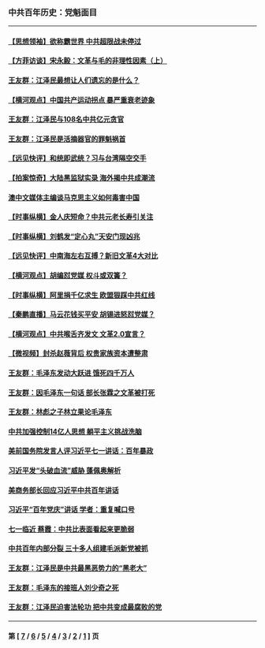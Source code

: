 ### 中共百年历史：党魁面目
---
#### [【思想领袖】欲称霸世界 中共超限战未停过](../../pages/nf1176107/n13745142.md?07240430) 
#### [【方菲访谈】宋永毅：文革与毛的非理性因素（上）](../../pages/nf1176107/n13469956.md?07240430) 
#### [王友群：江泽民最想让人们遗忘的是什么？](../../pages/nf1176107/n13408949.md?07240430) 
#### [【横河观点】中国共产运动拐点 暴严重衰老迹象](../../pages/nf1176107/n13388333.md?07240430) 
#### [王友群：江泽民与108名中共亿元贪官](../../pages/nf1176107/n13352358.md?07240430) 
#### [王友群：江泽民是活摘器官的罪魁祸首](../../pages/nf1176107/n13336903.md?07240430) 
#### [【远见快评】和统即武统？习与台湾隔空交手](../../pages/nf1176107/n13297739.md?07240430) 
#### [【拍案惊奇】大陆黑监狱实录 海外揭中共成潮流](../../pages/nf1176107/n13288853.md?07240430) 
#### [澳中文媒体主编谈马克思主义如何毒害中国](../../pages/nf1176107/n13257387.md?07240430) 
#### [【时事纵横】金人庆短命？中共元老长寿引关注](../../pages/nf1176107/n13217934.md?07240430) 
#### [【时事纵横】刘鹤发“定心丸”天安门现凶兆](../../pages/nf1176107/n13215416.md?07240430) 
#### [【远见快评】中南海左右互搏？新旧文革4大对比](../../pages/nf1176107/n13214745.md?07240430) 
#### [【横河观点】胡编怼党媒 权斗或双簧？](../../pages/nf1176107/n13210864.md?07240430) 
#### [【时事纵横】阿里捐千亿求生 欧盟狠踩中共红线](../../pages/nf1176107/n13206431.md?07240430) 
#### [【秦鹏直播】马云花钱买平安 胡锡进怒怼党媒？](../../pages/nf1176107/n13206392.md?07240430) 
#### [【横河观点】中共喉舌齐发文 文革2.0宣言？](../../pages/nf1176107/n13201248.md?07240430) 
#### [【微视频】封杀赵薇背后 权贵家族资本遭整肃](../../pages/nf1176107/n13197798.md?07240430) 
#### [王友群：毛泽东发动大跃进 饿死四千万人](../../pages/nf1176107/n13177158.md?07240430) 
#### [王友群：因毛泽东一句话 部长张霖之文革被打死](../../pages/nf1176107/n13161711.md?07240430) 
#### [王友群：林彪之子林立果论毛泽东](../../pages/nf1176107/n13128622.md?07240430) 
#### [中共加强控制14亿人思想 躺平主义挑战洗脑](../../pages/nf1176107/n13094299.md?07240430) 
#### [美前国务院发言人评习近平七一讲话：百年暴政](../../pages/nf1176107/n13066986.md?07240430) 
#### [习近平发“头破血流”威胁 蓬佩奥解析](../../pages/nf1176107/n13063604.md?07240430) 
#### [美商务部长回应习近平中共百年讲话](../../pages/nf1176107/n13062903.md?07240430) 
#### [习近平“百年党庆”讲话 学者：重复喊口号](../../pages/nf1176107/n13061411.md?07240430) 
#### [七一临近 蔡霞：中共比表面看起来更脆弱](../../pages/nf1176107/n13056418.md?07240430) 
#### [中共百年内部分裂 三十多人组建毛派新党被抓](../../pages/nf1176107/n13044023.md?07240430) 
#### [王友群：江泽民是中共最黑恶势力的“黑老大”](../../pages/nf1176107/n13022180.md?07240430) 
#### [王友群：毛泽东的接班人刘少奇之死](../../pages/nf1176107/n12991772.md?07240430) 
#### [王友群：江泽民迫害法轮功 把中共变成最腐败的党](../../pages/nf1176107/n12947347.md?07240430) 

---
#### 第 [ [7](./7.md?07240430) / [6](./6.md?07240430) / [5](./5.md?07240430) / [4](./4.md?07240430) / [3](./3.md?07240430) / [2](./2.md?07240430) / [1](./1.md?07240430) ] 页
